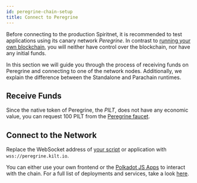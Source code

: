```yaml
---
id: peregrine-chain-setup
title: Connect to Peregrine
---
```


Before connecting to the production Spiritnet, it is recommended to test applications using its canary network _Peregrine_.
In contrast to [running your own blockchain](./01_standalone_setup.md), you will neither have control over the blockchain, nor have any initial funds.

In this section we will guide you through the process of receiving funds on Peregrine and connecting to one of the network nodes.
Additionally, we explain the difference between the Standalone and Parachain runtimes.

## Receive Funds

Since the native token of Peregrine, the _PILT_, does not have any economic value, you can request 100 PILT from the [Peregrine faucet](https://faucet.peregrine.kilt.io).

## Connect to the Network

Replace the WebSocket address of [your script](./index.md#set-up-your-project) or application with `wss://peregrine.kilt.io`.

You can either use your own frontend or the [Polkadot JS Apps](https://polkadot.js.org/apps/?rpc=wss%3A%2F%2Fperegrine.kilt.io%2Fparachain-public-ws#/explorer) to interact with the chain.
For a full list of deployments and services, take a look [here](../../02_chain/03_deployments.md).
